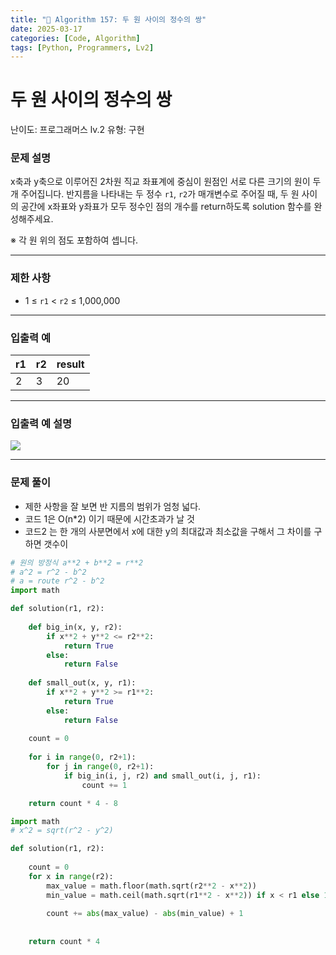 ```yaml
---
title: "🧠 Algorithm 157: 두 원 사이의 정수의 쌍"
date: 2025-03-17
categories: [Code, Algorithm]
tags: [Python, Programmers, Lv2]
---
```


# 두 원 사이의 정수의 쌍

난이도: 프로그래머스 lv.2
유형: 구현

### **문제 설명**

x축과 y축으로 이루어진 2차원 직교 좌표계에 중심이 원점인 서로 다른 크기의 원이 두 개 주어집니다. 반지름을 나타내는 두 정수 `r1`, `r2`가 매개변수로 주어질 때, 두 원 사이의 공간에 x좌표와 y좌표가 모두 정수인 점의 개수를 return하도록 solution 함수를 완성해주세요.

※ 각 원 위의 점도 포함하여 셉니다.

---

### 제한 사항

- 1 ≤ `r1` < `r2` ≤ 1,000,000

---

### 입출력 예

| r1 | r2 | result |
| --- | --- | --- |
| 2 | 3 | 20 |

---

### 입출력 예 설명

![](https://grepp-programmers.s3.ap-northeast-2.amazonaws.com/files/production/ce4fa289-79cf-423b-8f9c-57de0c3b642e/%EC%9E%85%EC%B6%9C%EB%A0%A5%20%EC%98%88%20%EC%84%A4%EB%AA%85.png)

---

### 문제 풀이

- 제한 사항을 잘 보면 반 지름의 범위가 엄청 넓다.
- 코드 1은 O(n*2) 이기 때문에 시간초과가 날 것
- 코드2 는 한 개의 사분면에서 x에 대한 y의 최대값과 최소값을 구해서 그 차이를 구하면 갯수이

```python
# 원의 방정식 a**2 + b**2 = r**2
# a^2 = r^2 - b^2
# a = route r^2 - b^2
import math

def solution(r1, r2):
    
    def big_in(x, y, r2):
        if x**2 + y**2 <= r2**2:
            return True
        else:
            return False
        
    def small_out(x, y, r1):
        if x**2 + y**2 >= r1**2:
            return True
        else:
            return False
    
    count = 0
    
    for i in range(0, r2+1):
        for j in range(0, r2+1):
            if big_in(i, j, r2) and small_out(i, j, r1):
                count += 1

    return count * 4 - 8
```

```python
import math
# x^2 = sqrt(r^2 - y^2)

def solution(r1, r2):
    
    count = 0
    for x in range(r2):
        max_value = math.floor(math.sqrt(r2**2 - x**2))
        min_value = math.ceil(math.sqrt(r1**2 - x**2)) if x < r1 else 1
        
        count += abs(max_value) - abs(min_value) + 1
    
    
    return count * 4
```
